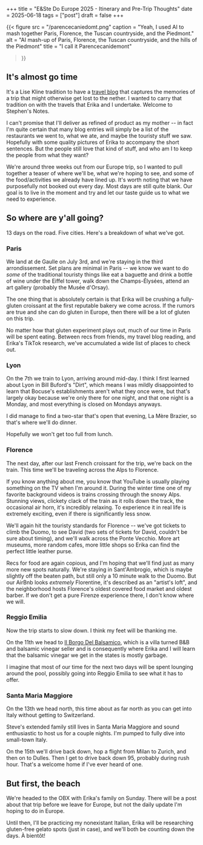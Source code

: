 +++
title = "E&Ste Do Europe 2025 - Itinerary and Pre-Trip Thoughts"
date = 2025-06-18
tags = ["post"]
draft = false
+++

{{< 
    figure src = "/parencecaniedomt.png" 
    caption = "Yeah, I used AI to mash together Paris, Florence, the Tuscan countryside, and the Piedmont." 
    alt = "AI mash-up of Paris, Florence, the Tuscan countryside, and the hills of the Piedmont"
    title = "I call it Parencecanidemont"
>}}

## It's almost go time
It's a Lise Kline tradition to have a [travel blog](https://www.legskline.com/) that captures the memories of a trip that might otherwise get lost to the nether. I wanted to carry that tradition on with the travels that Erika and I undertake. Welcome to Stephen's Notes. 

I can't promise that I'll deliver as refined of product as my mother -- in fact I'm quite certain that many blog entries will simply be a list of the restaurants we went to, what we ate, and maybe the touristy stuff we saw. Hopefully with some quality pictures of Erika to accompany the short sentences. But the people still love that kind of stuff, and who am I to keep the people from what they want? 

We're around three weeks out from our Europe trip, so I wanted to pull together a teaser of where we'll be, what we're hoping to see, and some of the food/activities we already have lined up. It's worth noting that we have purposefully not booked out every day. Most days are still quite blank. Our goal is to live in the moment and try and let our taste guide us to what we need to experience. 

## So where are y'all going? 
13 days on the road. Five cities. Here's a breakdown of what we've got.

### Paris
We land at de Gaulle on July 3rd, and we're staying in the third arrondissement. Set plans are minimal in Paris -- we know we want to do *some* of the traditional touristy things like eat a baguette and drink a bottle of wine under the Eiffel tower, walk down the Champs-Élysées, attend an art gallery (probably the Musée d'Orsay). 

The one thing that is absolutely certain is that Erika will be crushing a fully-gluten croissant at the first reputable bakery we come across. If the rumors are true and she can do gluten in Europe, then there will be a lot of gluten on this trip.

No matter how that gluten experiment plays out, much of our time in Paris will be spent eating. Between recs from friends, my travel blog reading, and Erika's TikTok research, we've accumulated a wide list of places to check out.

### Lyon
On the 7th we train to Lyon, arriving around mid-day. I think I first learned about Lyon in Bill Buford's "Dirt", which means I was mildly disappointed to learn that Bocuse's establishments aren't what they once were, but that's largely okay because we're only there for one night, and that one night is a Monday, and most everything is closed on Mondays anyways. 

I did manage to find a two-star that's open that evening, La Mère Brazier, so that's where we'll do dinner.

Hopefully we won't get too full from lunch.

### Florence
The next day, after our last French croissant for the trip, we're back on the train. This time we'll be traveling across the Alps to Florence. 

If you know anything about me, you know that YouTube is usually playing something on the TV when I'm around it. During the winter time one of my favorite background videos is trains crossing through the snowy Alps. Stunning views, clickety clack of the train as it rolls down the track, the occasional air horn, it's incredibly relaxing. To experience it in real life is extremely exciting, even if there is significantly less snow. 

We'll again hit the touristy standards for Florence -- we've got tickets to climb the Duomo, to see David (two sets of tickets for David, couldn't be sure about timing), and we'll walk across the Ponte Vecchio. More art museums, more random cafes, more little shops so Erika can find the perfect little leather purse. 

Recs for food are again copious, and I'm hoping that we'll find just as many more new spots naturally. We're staying in Sant'Ambrogio, which is maybe slightly off the beaten path, but still only a 10 minute walk to the Duomo. But our AirBnb looks *extremely* Florentine, it's described as an "artist's loft", and the neighborhood hosts Florence's oldest covered food market and oldest barber. If we don't get a pure Firenze experience there, I don't know where we will. 

### Reggio Emilia
Now the trip starts to slow down. I think my feet will be thanking me. 

On the 11th we head to [Il Borgo Del Balsamico](https://www.ilborgodelbalsamico.it/en/), which is a villa turned B&B and balsamic vinegar seller and is consequently where Erika and I will learn that the balsamic vinegar we get in the states is mostly garbage. 

I imagine that most of our time for the next two days will be spent lounging around the pool, possibly going into Reggio Emilia to see what it has to offer.

### Santa Maria Maggiore
On the 13th we head north, this time about as far north as you can get into Italy without getting to Switzerland. 

Steve's extended family still lives in Santa Maria Maggiore and sound enthusiastic to host us for a couple nights. I'm pumped to fully dive into small-town Italy. 

On the 15th we'll drive back down, hop a flight from Milan to Zurich, and then on to Dulles. Then I get to drive back down 95, probably during rush hour. That's a welcome home if I've ever heard of one. 


## But first, the beach
We're headed to the OBX with Erika's family on Sunday. There will be a post about that trip before we leave for Europe, but not the daily update I'm hoping to do in Europe. 

Until then, I'll be practicing my nonexistant Italian, Erika will be researching gluten-free gelato spots (just in case), and we'll both be counting down the days. À bientôt!